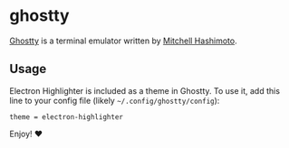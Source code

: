 # ghostty

[Ghostty](https://ghostty.org) is a terminal emulator written by [Mitchell Hashimoto](https://github.com/mitchellh).

## Usage

Electron Highlighter is included as a theme in Ghostty. To use it, add this line to your config file (likely `~/.config/ghostty/config`): 

```
theme = electron-highlighter
```

Enjoy! :heart:
